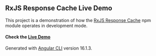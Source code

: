 ## RxJS Response Cache Live Demo

This project is a demonstration of how the
<a href="https://www.npmjs.com/package/rxjs-response-cache">RxJS Response Cache</a>
npm module operates in development mode.

#### Check the <a href="https://rxjs-response-cache-live-demo.vercel.app/">Live Demo</a>

Generated with [Angular CLI](https://github.com/angular/angular-cli) version 16.1.3.

